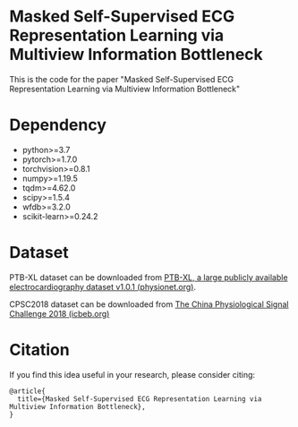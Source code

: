 # Masked Self-Supervised ECG Representation Learning via Multiview Information Bottleneck

This is the code for the paper "Masked Self-Supervised ECG Representation Learning via Multiview Information Bottleneck"

# Dependency

- python>=3.7
- pytorch>=1.7.0
- torchvision>=0.8.1
- numpy>=1.19.5
- tqdm>=4.62.0
- scipy>=1.5.4
- wfdb>=3.2.0
- scikit-learn>=0.24.2

# Dataset

PTB-XL dataset can be downloaded from [PTB-XL, a large publicly available electrocardiography dataset v1.0.1 (physionet.org)](https://www.physionet.org/content/ptb-xl/1.0.1/).

CPSC2018 dataset can be downloaded from [The China Physiological Signal Challenge 2018 (icbeb.org)](http://2018.icbeb.org/Challenge.html)

# Citation

If you find this idea useful in your research, please consider citing:

```
@article{
  title={Masked Self-Supervised ECG Representation Learning via Multiview Information Bottleneck},
}
```

